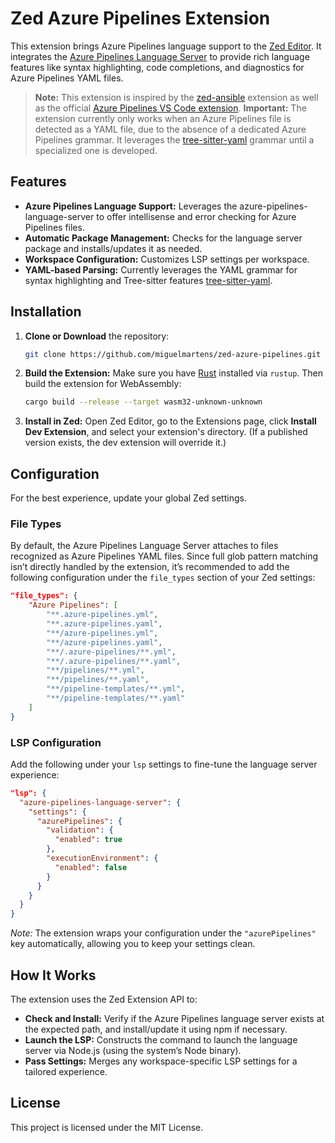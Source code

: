 # Zed Azure Pipelines Extension

This extension brings Azure Pipelines language support to the [Zed Editor](https://zed.dev/). It integrates the [Azure Pipelines Language Server](https://www.npmjs.com/package/azure-pipelines-language-server) to provide rich language features like syntax highlighting, code completions, and diagnostics for Azure Pipelines YAML files.

> **Note:** This extension is inspired by the [zed-ansible](https://github.com/kartikvashistha/zed-ansible/tree/main) extension as well as the official [Azure Pipelines VS Code extension](https://github.com/Microsoft/azure-pipelines-vscode).
> **Important:** The extension currently only works when an Azure Pipelines file is detected as a YAML file, due to the absence of a dedicated Azure Pipelines grammar. It leverages the [tree-sitter-yaml](https://github.com/tree-sitter-grammars/tree-sitter-yaml) grammar until a specialized one is developed.

## Features

- **Azure Pipelines Language Support:** Leverages the azure-pipelines-language-server to offer intellisense and error checking for Azure Pipelines files.
- **Automatic Package Management:** Checks for the language server package and installs/updates it as needed.
- **Workspace Configuration:** Customizes LSP settings per workspace.
- **YAML-based Parsing:** Currently leverages the YAML grammar for syntax highlighting and Tree-sitter features [tree-sitter-yaml](https://github.com/tree-sitter/tree-sitter-yaml).

## Installation

1. **Clone or Download** the repository:
   ```sh
   git clone https://github.com/miguelmartens/zed-azure-pipelines.git
   ```
2. **Build the Extension:**
   Make sure you have [Rust](https://www.rust-lang.org/tools/install) installed via `rustup`. Then build the extension for WebAssembly:
   ```sh
   cargo build --release --target wasm32-unknown-unknown
   ```
3. **Install in Zed:**
   Open Zed Editor, go to the Extensions page, click **Install Dev Extension**, and select your extension's directory. (If a published version exists, the dev extension will override it.)

## Configuration

For the best experience, update your global Zed settings.

### File Types

By default, the Azure Pipelines Language Server attaches to files recognized as Azure Pipelines YAML files. Since full glob pattern matching isn’t directly handled by the extension, it’s recommended to add the following configuration under the `file_types` section of your Zed settings:

```json
"file_types": {
    "Azure Pipelines": [
        "**.azure-pipelines.yml",
        "**.azure-pipelines.yaml",
        "**/azure-pipelines.yml",
        "**/azure-pipelines.yaml",
        "**/.azure-pipelines/**.yml",
        "**/.azure-pipelines/**.yaml",
        "**/pipelines/**.yml",
        "**/pipelines/**.yaml",
        "**/pipeline-templates/**.yml",
        "**/pipeline-templates/**.yaml"
    ]
}
```

### LSP Configuration

Add the following under your `lsp` settings to fine-tune the language server experience:

```json
"lsp": {
  "azure-pipelines-language-server": {
    "settings": {
      "azurePipelines": {
        "validation": {
          "enabled": true
        },
        "executionEnvironment": {
          "enabled": false
        }
      }
    }
  }
}
```

*Note:* The extension wraps your configuration under the `"azurePipelines"` key automatically, allowing you to keep your settings clean.

## How It Works

The extension uses the Zed Extension API to:
- **Check and Install:** Verify if the Azure Pipelines language server exists at the expected path, and install/update it using npm if necessary.
- **Launch the LSP:** Constructs the command to launch the language server via Node.js (using the system’s Node binary).
- **Pass Settings:** Merges any workspace-specific LSP settings for a tailored experience.

## License

This project is licensed under the MIT License.
